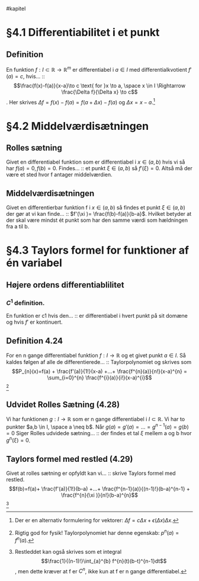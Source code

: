 #kapitel 
# §4.1 Differentiabilitet i et punkt
## Definition
En funktion $f:I \subset \mathbb{R} \to \mathbb{R}^{m}$ er differentiabel i $a \in I$ med differentialkvotient $f'(a) = c$, hvis... :: $$\frac{f(x)-f(a)}{x-a}\to c \text{ for }x \to a, \space x \in I \Rightarrow \frac{\Delta f}{\Delta x} \to c$$. Her skrives $\Delta f = f(x)-f(a)=f(a+\Delta x)-f(a)$ og $\Delta x = x-a$.[^1]

# §4.2 Middelværdisætningen
## Rolles sætning
Givet en differentiabel funktion som er differentiabel i $x \in (a,b)$ hvis vi så har $f(a)=0, f(b) = 0$. Findes... :: et punkt $\xi \in (a,b)$ så $f'(\xi)=0$. Altså må der være et sted hvor f antager middelværdien.

## Middelværdisætningen
Givet en differentierbar funktion f i $x \in (a,b)$ så findes et punkt $\xi \in (a,b)$ der gør at vi kan finde... :: $f'(\xi )= \frac{f(b)-f(a)}{b-a}$. Hvilket betyder at der skal være mindst ét punkt som har den samme værdi som hældningen fra a til b.
<!--SR:!2023-03-04,4,270-->

# §4.3 Taylors formel for funktioner af én variabel
## Højere ordens differentiablilitet
### $C^{1}$ definition.
En funktion er c1 hvis den... :: er differentiabel i hvert punkt på sit domæne og hvis $f'$ er kontinuert.

## Definition 4.24
For en n gange differentiabel funktion $f: I \to \mathbb{R}$ og et givet punkt $a \in I$. Så kaldes følgen af alle de differentierede... :: Taylorpolynomiet og skrives som $$P_{n}(x)=f(a) + \frac{f'(a)}{1!}(x-a) +...+ \frac{f^{n}(a)}{n!}(x-a)^{n} = \sum_{i=0}^{n} \frac{f^{i}(a)}{i!}(x-a)^{i}$$[^2]
## Udvidet Rolles Sætning (4.28)
Vi har funktionen $g: I \to \mathbb{R}$ som er n gange differentiabel i $I \subset \mathbb{R}$. Vi har to punkter $a,b \in I, \space a \neq b$. Når $g(a)=g'(a)=...=g^{n-1}(a)=g(b)=0$ Siger Rolles udvidede sætning... :: der findes et tal $\xi$ mellem a og b hvor $g^{n}(\xi ) = 0$. 
<!--SR:!2023-03-04,4,270-->

## Taylors formel med restled (4.29)
Givet at rolles sætning er opfyldt kan vi... :: skrive Taylors formel med restled. $$f(b)=f(a)+ \frac{f'(a)}{1!}(b-a) +...+ \frac{f^{n-1}(a)}{(n-1)!}(b-a)^{n-1} + \frac{f^{n}(\xi )}{n!}(b-a)^{n}$$[^3]
<!--SR:!2023-03-04,4,270-->


[^1]: Der er en alternativ formulering for vektorer: $\Delta f = c \Delta x + \epsilon(\Delta x)\Delta x$.
[^2]: Rigtig god for fysik! Taylorpolynomiet har denne egenskab: $p^{n}(a) = f^{n}(a)$.
[^3]: Restleddet kan også skrives som et integral $$\frac{1}{(n-1)!}\int_{a}^{b} f^{n}(t)(b-t)^{n-1}dt$$, men dette kræver at f er $C^{n}$, ikke kun at f er n gange differentiabel.